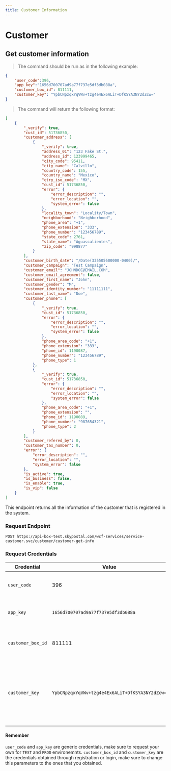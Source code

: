 ```yaml
---
title: Customer Information
---
```

# Customer
## Get customer information
> The command should be run as in the following example:
```json
{
	"user_code":396,
	"app_key":"1656d700707ad9a77f737e5df3db088a",
    "customer_box_id": 811111,
    "customer_key": "YpbCNpzqxYqVWv+tzg4e4Ex6ALiT+DfKSYA3NY2dZcw="
}
```
> The command will return the following format:
```json
[
    {
        "_verify": true,
        "cust_id": 51736850,
        "customer_address": [
            {
                "_verify": true,
                "address_01": "123 Fake St.",
                "address_id": 123999465,
                "city_code": 95411,
                "city_name": "Calvillo",
                "country_code": 155,
                "country_name": "Mexico",
                "ctry_iso_code": "MX",
                "cust_id": 51736850,
                "error": {
                    "error_description": "",
                    "error_location": "",
                    "system_error": false
                },
                "locality_town": "Locality/Town",
                "neighborhood": "Neighborhood",
                "phone_area": "+1",
                "phone_extension": "333",
                "phone_number": "123456789",
                "state_code": 2761,
                "state_name": "Aguascalientes",
                "zip_code": "998877"
            }
        ],
        "customer_birth_date": "/Date(335505600000-0400)/",
        "customer_campaign": "Test Campaign",
        "customer_email": "JOHNDOE@EMAIL.COM",
        "customer_email_agreement": false,
        "customer_first_name": "John",
        "customer_gender": "M",
        "customer_identity_number": "11111111",
        "customer_last_name": "Doe",
        "customer_phone": [
            {
                "_verify": true,
                "cust_id": 51736850,
                "error": {
                    "error_description": "",
                    "error_location": "",
                    "system_error": false
                },
                "phone_area_code": "+1",
                "phone_extension": "333",
                "phone_id": 1190087,
                "phone_number": "123456789",
                "phone_type": 1
            },
            {
                "_verify": true,
                "cust_id": 51736850,
                "error": {
                    "error_description": "",
                    "error_location": "",
                    "system_error": false
                },
                "phone_area_code": "+1",
                "phone_extension": "",
                "phone_id": 1190089,
                "phone_number": "987654321",
                "phone_type": 2
            }
        ],
        "customer_refered_by": 0,
        "customer_tax_number": 0,
        "error": {
            "error_description": "",
            "error_location": "",
            "system_error": false
        },
        "is_active": true,
        "is_business": false,
        "is_enable": true,
        "is_vip": false
    }
]
```
This endpoint returns all the information of the customer that is registered in the system.
### Request Endpoint
`POST https://api-box-test.skypostal.com/wcf-services/service-customer.svc/customer/customer-get-info`

### Request Credentials
| Credential   | Value          | Description                                                                      |
| ------------ | -------------- | -------------------------------------------------------------------------------- |
| `user_code`    | 396            | This is the user code provided by Skypostal.                                     |
| `app_key`      | `1656d700707ad9a77f737e5df3db088a` | This is the app key provided by Skypostal.                   |
| `customer_box_id`|811111         |Number obtained in the registered service.                                        |
| `customer_key`   |`YpbCNpzqxYqVWv+tzg4e4Ex6ALiT+DfKSYA3NY2dZcw=`|Key obtained in the register service. This will be updated when updating the e-mail account.|

#### Remember
`user_code` and `app_key` are generic credentials, make sure to request your own for `TEST` and `PROD` environemnts.
`customer_box_id` and `customer_key` are the credentials obtained through registration or login, make sure to change this parameters to the ones that you obtained.

